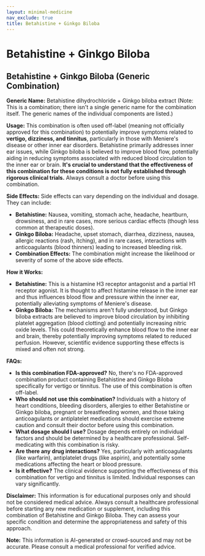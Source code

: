 ```yaml
---
layout: minimal-medicine
nav_exclude: true
title: Betahistine + Ginkgo Biloba
---
```


# Betahistine + Ginkgo Biloba

## Betahistine + Ginkgo Biloba (Generic Combination)

**Generic Name:**  Betahistine dihydrochloride + Ginkgo biloba extract (Note:  This is a combination; there isn't a single generic name for the combination itself.  The generic names of the individual components are listed.)


**Usage:** This combination is often used off-label (meaning not officially approved for this combination) to potentially improve symptoms related to **vertigo, dizziness, and tinnitus**, particularly in those with Meniere's disease or other inner ear disorders.  Betahistine primarily addresses inner ear issues, while Ginkgo biloba is believed to improve blood flow, potentially aiding in reducing symptoms associated with reduced blood circulation to the inner ear or brain.  **It's crucial to understand that the effectiveness of this combination for these conditions is not fully established through rigorous clinical trials.**  Always consult a doctor before using this combination.

**Side Effects:** Side effects can vary depending on the individual and dosage.  They can include:

* **Betahistine:** Nausea, vomiting, stomach ache, headache, heartburn, drowsiness, and in rare cases, more serious cardiac effects (though less common at therapeutic doses).
* **Ginkgo Biloba:**  Headache, upset stomach, diarrhea, dizziness, nausea, allergic reactions (rash, itching), and in rare cases, interactions with anticoagulants (blood thinners) leading to increased bleeding risk.
* **Combination Effects:** The combination might increase the likelihood or severity of some of the above side effects.


**How it Works:**

* **Betahistine:**  This is a histamine H3 receptor antagonist and a partial H1 receptor agonist.  It is thought to affect histamine release in the inner ear and thus influences blood flow and pressure within the inner ear, potentially alleviating symptoms of Meniere's disease.
* **Ginkgo Biloba:**  The mechanisms aren't fully understood, but Ginkgo biloba extracts are believed to improve blood circulation by inhibiting platelet aggregation (blood clotting) and potentially increasing nitric oxide levels.  This could theoretically enhance blood flow to the inner ear and brain, thereby potentially improving symptoms related to reduced perfusion.  However, scientific evidence supporting these effects is mixed and often not strong.


**FAQs:**

* **Is this combination FDA-approved?** No, there's no FDA-approved combination product containing Betahistine and Ginkgo Biloba specifically for vertigo or tinnitus.  The use of this combination is often off-label.
* **Who should not use this combination?**  Individuals with a history of heart conditions, bleeding disorders, allergies to either Betahistine or Ginkgo biloba, pregnant or breastfeeding women, and those taking anticoagulants or antiplatelet medications should exercise extreme caution and consult their doctor before using this combination.
* **What dosage should I use?** Dosage depends entirely on individual factors and should be determined by a healthcare professional.  Self-medicating with this combination is risky.
* **Are there any drug interactions?** Yes, particularly with anticoagulants (like warfarin), antiplatelet drugs (like aspirin), and potentially some medications affecting the heart or blood pressure.
* **Is it effective?** The clinical evidence supporting the effectiveness of this combination for vertigo and tinnitus is limited. Individual responses can vary significantly.

**Disclaimer:** This information is for educational purposes only and should not be considered medical advice. Always consult a healthcare professional before starting any new medication or supplement, including this combination of Betahistine and Ginkgo Biloba.  They can assess your specific condition and determine the appropriateness and safety of this approach.


**Note:** This information is AI-generated or crowd-sourced and may not be accurate. Please consult a medical professional for verified advice.